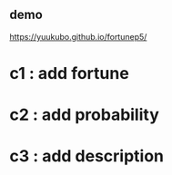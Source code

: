 ## demo  
https://yuukubo.github.io/fortunep5/  
  
# c1  : add fortune  
# c2  : add probability  
# c3  : add description  